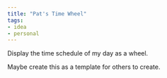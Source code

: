 ```yaml
---
title: "Pat's Time Wheel"
tags:
- idea
- personal
---
```


Display the time schedule of my day as a wheel.

Maybe create this as a template for others to create.